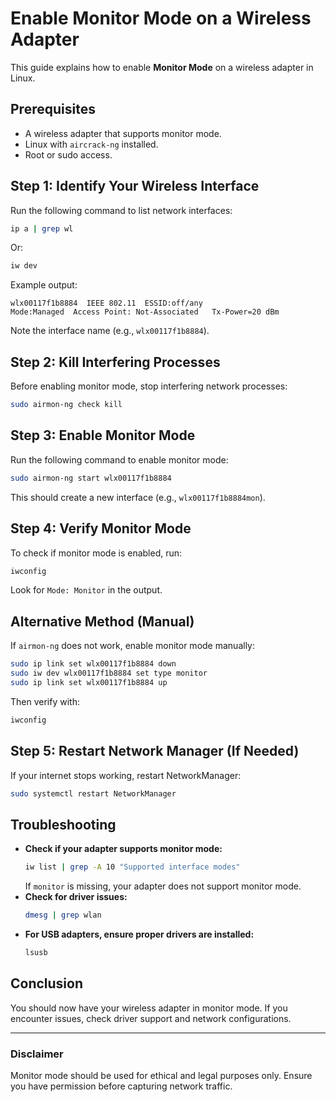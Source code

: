 # Enable Monitor Mode on a Wireless Adapter

This guide explains how to enable **Monitor Mode** on a wireless adapter in Linux.

## Prerequisites
- A wireless adapter that supports monitor mode.
- Linux with `aircrack-ng` installed.
- Root or sudo access.

## Step 1: Identify Your Wireless Interface
Run the following command to list network interfaces:
```bash
ip a | grep wl
```
Or:
```bash
iw dev
```
Example output:
```
wlx00117f1b8884  IEEE 802.11  ESSID:off/any  
Mode:Managed  Access Point: Not-Associated   Tx-Power=20 dBm   
```
Note the interface name (e.g., `wlx00117f1b8884`).

## Step 2: Kill Interfering Processes
Before enabling monitor mode, stop interfering network processes:
```bash
sudo airmon-ng check kill
```

## Step 3: Enable Monitor Mode
Run the following command to enable monitor mode:
```bash
sudo airmon-ng start wlx00117f1b8884
```
This should create a new interface (e.g., `wlx00117f1b8884mon`).

## Step 4: Verify Monitor Mode
To check if monitor mode is enabled, run:
```bash
iwconfig
```
Look for `Mode: Monitor` in the output.

## Alternative Method (Manual)
If `airmon-ng` does not work, enable monitor mode manually:
```bash
sudo ip link set wlx00117f1b8884 down
sudo iw dev wlx00117f1b8884 set type monitor
sudo ip link set wlx00117f1b8884 up
```
Then verify with:
```bash
iwconfig
```

## Step 5: Restart Network Manager (If Needed)
If your internet stops working, restart NetworkManager:
```bash
sudo systemctl restart NetworkManager
```

## Troubleshooting
- **Check if your adapter supports monitor mode:**
  ```bash
  iw list | grep -A 10 "Supported interface modes"
  ```
  If `monitor` is missing, your adapter does not support monitor mode.
- **Check for driver issues:**
  ```bash
  dmesg | grep wlan
  ```
- **For USB adapters, ensure proper drivers are installed:**
  ```bash
  lsusb
  ```

## Conclusion
You should now have your wireless adapter in monitor mode. If you encounter issues, check driver support and network configurations.

---

### Disclaimer
Monitor mode should be used for ethical and legal purposes only. Ensure you have permission before capturing network traffic.


